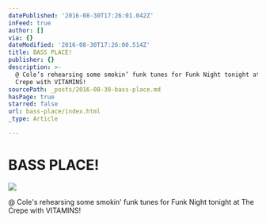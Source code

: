 ```yaml
---
datePublished: '2016-08-30T17:26:01.042Z'
inFeed: true
author: []
via: {}
dateModified: '2016-08-30T17:26:00.514Z'
title: BASS PLACE!
publisher: {}
description: >-
  @ Cole’s rehearsing some smokin’ funk tunes for Funk Night tonight at The
  Crepe with VITAMINS!
sourcePath: _posts/2016-08-30-bass-place.md
hasPage: true
starred: false
url: bass-place/index.html
_type: Article

---
```

# BASS PLACE!
![](https://the-grid-user-content.s3-us-west-2.amazonaws.com/02543b4a-9034-4a55-a4a7-8f934d59e839.jpg)

@ Cole's rehearsing some smokin' funk tunes for Funk Night tonight at The Crepe with VITAMINS!